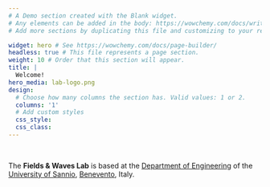 ```yaml
---
# A Demo section created with the Blank widget.
# Any elements can be added in the body: https://wowchemy.com/docs/writing-markdown-latex/
# Add more sections by duplicating this file and customizing to your requirements.

widget: hero # See https://wowchemy.com/docs/page-builder/
headless: true # This file represents a page section.
weight: 10 # Order that this section will appear.
title: |
  Welcome!
hero_media: lab-logo.png
design:
  # Choose how many columns the section has. Valid values: 1 or 2.
  columns: '1'
  # Add custom styles
  css_style:
  css_class:
---
```


<br>

The **Fields \& Waves Lab** is based at the [Department of Engineering](https://www.ding.unisannio.it) of the [University of Sannio](https://www.unisannio.it/en), [Benevento](https://en.wikipedia.org/wiki/Benevento), Italy.
